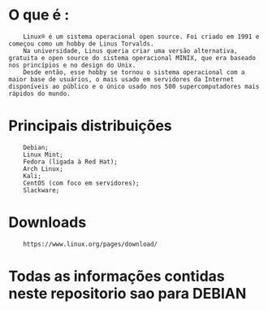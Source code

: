 # O que é :
        Linux® é um sistema operacional open source. Foi criado em 1991 e começou como um hobby de Linus Torvalds. 
        Na universidade, Linus queria criar uma versão alternativa, gratuita e open source do sistema operacional MINIX, que era baseado nos princípios e no design do Unix. 
        Desde então, esse hobby se tornou o sistema operacional com a maior base de usuários, o mais usado em servidores da Internet disponíveis ao público e o único usado nos 500 supercomputadores mais rápidos do mundo.

# Principais distribuições

        Debian;
        Linux Mint;
        Fedora (ligada à Red Hat);
        Arch Linux;
        Kali;
        CentOS (com foco em servidores);
        Slackware;

# Downloads
        https://www.linux.org/pages/download/

# Todas as informações contidas neste repositorio sao para DEBIAN
